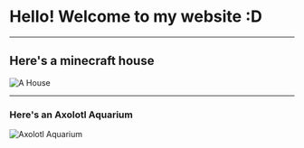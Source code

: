 # Hello! Welcome to my website :D
___
## Here's a minecraft house
![A House](../../public/images/tempphoto.png)
___
### Here's an Axolotl Aquarium
![Axolotl Aquarium](../../public/images/announcements/axolotlaquarium.png)
